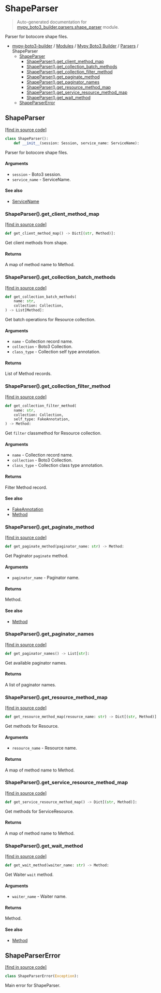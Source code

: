 # ShapeParser

> Auto-generated documentation for [mypy_boto3_builder.parsers.shape_parser](https://github.com/vemel/mypy_boto3_builder/blob/master/mypy_boto3_builder/parsers/shape_parser.py) module.

Parser for botocore shape files.

- [mypy-boto3-builder](../../README.md#mypy_boto3_builder) / [Modules](../../MODULES.md#mypy-boto3-builder-modules) / [Mypy Boto3 Builder](../index.md#mypy-boto3-builder) / [Parsers](index.md#parsers) / ShapeParser
    - [ShapeParser](#shapeparser)
        - [ShapeParser().get_client_method_map](#shapeparserget_client_method_map)
        - [ShapeParser().get_collection_batch_methods](#shapeparserget_collection_batch_methods)
        - [ShapeParser().get_collection_filter_method](#shapeparserget_collection_filter_method)
        - [ShapeParser().get_paginate_method](#shapeparserget_paginate_method)
        - [ShapeParser().get_paginator_names](#shapeparserget_paginator_names)
        - [ShapeParser().get_resource_method_map](#shapeparserget_resource_method_map)
        - [ShapeParser().get_service_resource_method_map](#shapeparserget_service_resource_method_map)
        - [ShapeParser().get_wait_method](#shapeparserget_wait_method)
    - [ShapeParserError](#shapeparsererror)

## ShapeParser

[[find in source code]](https://github.com/vemel/mypy_boto3_builder/blob/master/mypy_boto3_builder/parsers/shape_parser.py#L46)

```python
class ShapeParser():
    def __init__(session: Session, service_name: ServiceName):
```

Parser for botocore shape files.

#### Arguments

- `session` - Boto3 session.
- `service_name` - ServiceName.

#### See also

- [ServiceName](../service_name.md#servicename)

### ShapeParser().get_client_method_map

[[find in source code]](https://github.com/vemel/mypy_boto3_builder/blob/master/mypy_boto3_builder/parsers/shape_parser.py#L255)

```python
def get_client_method_map() -> Dict[(str, Method)]:
```

Get client methods from shape.

#### Returns

A map of method name to Method.

### ShapeParser().get_collection_batch_methods

[[find in source code]](https://github.com/vemel/mypy_boto3_builder/blob/master/mypy_boto3_builder/parsers/shape_parser.py#L646)

```python
def get_collection_batch_methods(
    name: str,
    collection: Collection,
) -> List[Method]:
```

Get batch operations for Resource collection.

#### Arguments

- `name` - Collection record name.
- `collection` - Boto3 Collection.
- `class_type` - Collection self type annotation.

#### Returns

List of Method records.

### ShapeParser().get_collection_filter_method

[[find in source code]](https://github.com/vemel/mypy_boto3_builder/blob/master/mypy_boto3_builder/parsers/shape_parser.py#L612)

```python
def get_collection_filter_method(
    name: str,
    collection: Collection,
    self_type: FakeAnnotation,
) -> Method:
```

Get `filter` classmethod for Resource collection.

#### Arguments

- `name` - Collection record name.
- `collection` - Boto3 Collection.
- `class_type` - Collection class type annotation.

#### Returns

Filter Method record.

#### See also

- [FakeAnnotation](../type_annotations/fake_annotation.md#fakeannotation)
- [Method](../structures/method.md#method)

### ShapeParser().get_paginate_method

[[find in source code]](https://github.com/vemel/mypy_boto3_builder/blob/master/mypy_boto3_builder/parsers/shape_parser.py#L432)

```python
def get_paginate_method(paginator_name: str) -> Method:
```

Get Paginator `paginate` method.

#### Arguments

- `paginator_name` - Paginator name.

#### Returns

Method.

#### See also

- [Method](../structures/method.md#method)

### ShapeParser().get_paginator_names

[[find in source code]](https://github.com/vemel/mypy_boto3_builder/blob/master/mypy_boto3_builder/parsers/shape_parser.py#L164)

```python
def get_paginator_names() -> List[str]:
```

Get available paginator names.

#### Returns

A list of paginator names.

### ShapeParser().get_resource_method_map

[[find in source code]](https://github.com/vemel/mypy_boto3_builder/blob/master/mypy_boto3_builder/parsers/shape_parser.py#L527)

```python
def get_resource_method_map(resource_name: str) -> Dict[(str, Method)]:
```

Get methods for Resource.

#### Arguments

- `resource_name` - Resource name.

#### Returns

A map of method name to Method.

### ShapeParser().get_service_resource_method_map

[[find in source code]](https://github.com/vemel/mypy_boto3_builder/blob/master/mypy_boto3_builder/parsers/shape_parser.py#L506)

```python
def get_service_resource_method_map() -> Dict[(str, Method)]:
```

Get methods for ServiceResource.

#### Returns

A map of method name to Method.

### ShapeParser().get_wait_method

[[find in source code]](https://github.com/vemel/mypy_boto3_builder/blob/master/mypy_boto3_builder/parsers/shape_parser.py#L479)

```python
def get_wait_method(waiter_name: str) -> Method:
```

Get Waiter `wait` method.

#### Arguments

- `waiter_name` - Waiter name.

#### Returns

Method.

#### See also

- [Method](../structures/method.md#method)

## ShapeParserError

[[find in source code]](https://github.com/vemel/mypy_boto3_builder/blob/master/mypy_boto3_builder/parsers/shape_parser.py#L40)

```python
class ShapeParserError(Exception):
```

Main error for ShapeParser.
